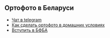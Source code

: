 ## Ортофото в Беларуси
 
 - [Чат в telegram](https://t.me/joinchat/ApgapUPtBwdH1bZ9GD8wQw)
 - [Как сделать ортофото в домашних условиях](https://docs.google.com/document/d/14LbB9sSwKj5TBV_IBf8Wb2NIQkHM27ZDWfZ-kJBwVG8/edit?usp=sharing)
 - [Вступить в БФБА](http://bfba.by/bfba_docs.html)
